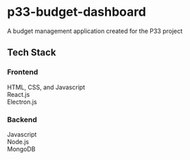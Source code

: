 # p33-budget-dashboard
A budget management application created for the P33 project

## Tech Stack
### Frontend
HTML, CSS, and Javascript\
React.js\
Electron.js

### Backend
Javascript\
Node.js\
MongoDB
